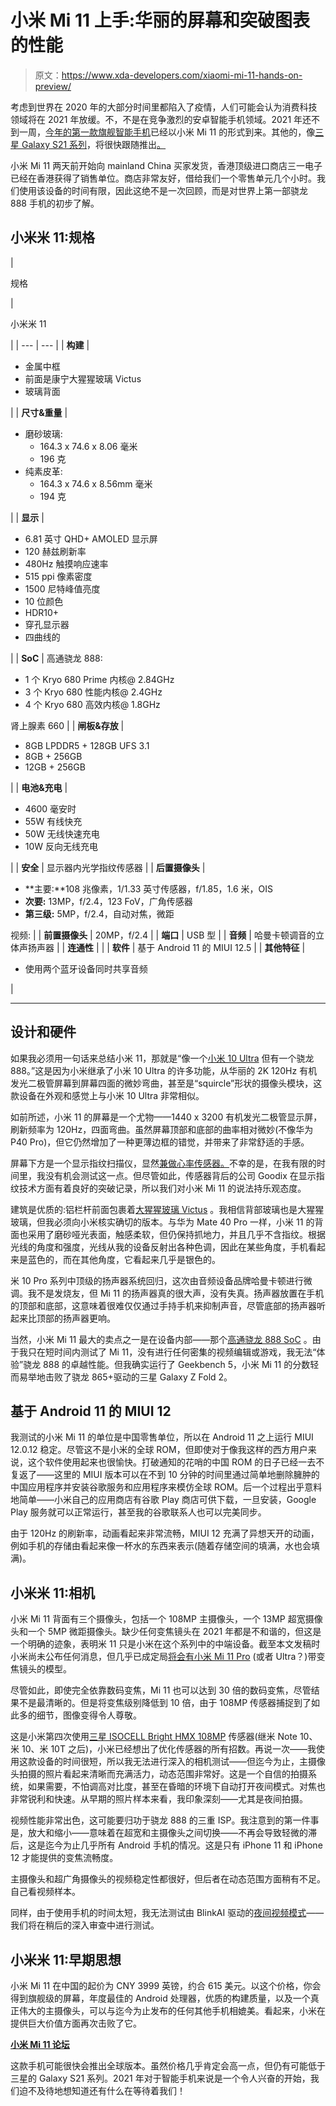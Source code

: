 # 小米 Mi 11 上手:华丽的屏幕和突破图表的性能

> 原文：<https://www.xda-developers.com/xiaomi-mi-11-hands-on-preview/>

考虑到世界在 2020 年的大部分时间里都陷入了疫情，人们可能会认为消费科技领域将在 2021 年放缓。不，不是在竞争激烈的安卓智能手机领域。2021 年还不到一周，[今年的第一款旗舰智能手机](https://www.xda-developers.com/xiaomi-mi-11-flagship-5g-launch-china-qualcomm-snapdragon-888/)已经以小米 Mi 11 的形式到来。其他的，像[三星 Galaxy S21 系列](https://www.xda-developers.com/samsung-galaxy-s21/)，将很快跟随推出[。](https://www.xda-developers.com/samsung-galaxy-s21-launch-release-date/)

小米 Mi 11 两天前开始向 mainland China 买家发货，香港顶级进口商店三一电子已经在香港获得了销售单位。商店非常友好，借给我们一个零售单元几个小时。我们使用该设备的时间有限，因此这绝不是一次回顾，而是对世界上第一部骁龙 888 手机的初步了解。

## 小米米 11:规格

| 

规格

 | 

小米米 11

 |
| --- | --- |
| **构建** | 

*   金属中框
*   前面是康宁大猩猩玻璃 Victus
*   玻璃背面

 |
| **尺寸&重量** | 

*   磨砂玻璃:
    *   164.3 x 74.6 x 8.06 毫米
    *   196 克
*   纯素皮革:
    *   164.3 x 74.6 x 8.56mm 毫米
    *   194 克

 |
| **显示** | 

*   6.81 英寸 QHD+ AMOLED 显示屏
*   120 赫兹刷新率
*   480Hz 触摸响应速率
*   515 ppi 像素密度
*   1500 尼特峰值亮度
*   10 位颜色
*   HDR10+
*   穿孔显示器
*   四曲线的

 |
| **SoC** | 高通骁龙 888:

*   1 个 Kryo 680 Prime 内核@ 2.84GHz
*   3 个 Kryo 680 性能内核@ 2.4GHz
*   4 个 Kryo 680 高效内核@ 1.8GHz

肾上腺素 660 |
| **闸板&存放** | 

*   8GB LPDDR5 + 128GB UFS 3.1
*   8GB + 256GB
*   12GB + 256GB

 |
| **电池&充电** | 

*   4600 毫安时
*   55W 有线快充
*   50W 无线快速充电
*   10W 反向无线充电

 |
| **安全** | 显示器内光学指纹传感器 |
| **后置摄像头** | 

*   **主要:**108 兆像素，1/1.33 英寸传感器，f/1.85，1.6 米，OIS
*   **次要:** 13MP，f/2.4，123 FoV，广角传感器
*   **第三级:** 5MP，f/2.4，自动对焦，微距

视频: |
| **前置摄像头** | 20MP，f/2.4 |
| **端口** | USB 型 |
| **音频** | 哈曼卡顿调音的立体声扬声器 |
| **连通性** |  |
| **软件** | 基于 Android 11 的 MIUI 12.5 |
| **其他特征** | 

*   使用两个蓝牙设备同时共享音频

 |

* * *

## 设计和硬件

如果我必须用一句话来总结小米 11，那就是“像一个[小米 10 Ultra](https://www.xda-developers.com/xiaomi-mi-10-ultra-redmi-k30-ultra-flagships-commemorating-xiaomi-10th-anniversary-launch/) 但有一个骁龙 888。”这是因为小米继承了小米 10 Ultra 的许多功能，从华丽的 2K 120Hz 有机发光二极管屏幕到屏幕四面的微妙弯曲，甚至是“squircle”形状的摄像头模块，这款设备在外观和感觉上与小米 10 Ultra 非常相似。

如前所述，小米 11 的屏幕是一个尤物——1440 x 3200 有机发光二极管显示屏，刷新频率为 120Hz，四面弯曲。虽然屏幕顶部和底部的曲率相对微妙(不像华为 P40 Pro)，但它仍然增加了一种更薄边框的错觉，并带来了非常舒适的手感。

屏幕下方是一个显示指纹扫描仪，显然[兼做心率传感器。](https://www.xda-developers.com/xiaomi-mi-11-fingerprint-scanner-heart-rate-monitor/)不幸的是，在我有限的时间里，我没有机会测试这一点。但尽管如此，传感器背后的公司 Goodix 在显示指纹技术方面有着良好的突破记录，所以我们对小米 Mi 11 的说法持乐观态度。

建筑是优质的:铝栏杆前面包裹着[大猩猩玻璃 Victus](https://www.xda-developers.com/corning-gorilla-glass-victus-2m-drop-protection-double-scratch-resistance/) 。我相信背部玻璃也是大猩猩玻璃，但我必须向小米核实确切的版本。与华为 Mate 40 Pro 一样，小米 11 的背面也采用了磨砂哑光表面，触感柔软，但仍保持抓地力，并且几乎不含指纹。根据光线的角度和强度，光线从我的设备反射出各种色调，因此在某些角度，手机看起来是蓝色的，而在其他角度，它看起来几乎是银色的。

米 10 Pro 系列中顶级的扬声器系统回归，这次由音频设备品牌哈曼卡顿进行微调。我不是发烧友，但 Mi 11 的扬声器真的很大声，没有失真。扬声器放置在手机的顶部和底部，这意味着很难仅仅通过手持手机来抑制声音，尽管底部的扬声器听起来比顶部的扬声器更响。

当然，小米 Mi 11 最大的卖点之一是在设备内部——那个[高通骁龙 888 SoC](https://www.xda-developers.com/qualcomm-snapdragon-888-explained-specs-features/) 。由于我只在短时间内测试了 Mi 11，没有进行任何密集的视频编辑或游戏，我无法“体验”骁龙 888 的卓越性能。但我确实运行了 Geekbench 5，小米 Mi 11 的分数轻而易举地击败了骁龙 865+驱动的三星 Galaxy Z Fold 2。

## 基于 Android 11 的 MIUI 12

我测试的小米 Mi 11 的单位是中国零售单位，所以在 Android 11 之上运行 MIUI 12.0.12 稳定。尽管这不是小米的全球 ROM，但即使对于像我这样的西方用户来说，这个软件使用起来也很愉快。打破通知的花哨的中国 ROM 的日子已经一去不复返了——这里的 MIUI 版本可以在不到 10 分钟的时间里通过简单地删除臃肿的中国应用程序并安装谷歌服务和应用程序来模仿全球 ROM。后一个过程出乎意料地简单——小米自己的应用商店有谷歌 Play 商店可供下载，一旦安装，Google Play 服务就可以正常运行，甚至我的谷歌联系人也可以完美同步。

由于 120Hz 的刷新率，动画看起来非常流畅，MIUI 12 充满了异想天开的动画，例如手机的存储由看起来像一杯水的东西来表示(随着存储空间的填满，水也会填满)。

## 小米米 11:相机

小米 Mi 11 背面有三个摄像头，包括一个 108MP 主摄像头，一个 13MP 超宽摄像头和一个 5MP 微距摄像头。缺少任何变焦镜头在 2021 年都是不和谐的，但这是一个明确的迹象，表明米 11 只是小米在这个系列中的中端设备。截至本文发稿时小米尚未公布任何消息，但几乎已成定局[将会有小米 Mi 11 Pro](https://www.xda-developers.com/miui-12-gallery-confirm-xiaomi-mi-11-pro/) (或者 Ultra？)带变焦镜头的模型。

尽管如此，即使完全依靠数码变焦，Mi 11 也可以达到 30 倍的数码变焦，尽管结果不是最清晰的。但是将变焦级别降低到 10 倍，由于 108MP 传感器捕捉到了如此多的细节，图像变得令人尊敬。

这是小米第四次使用[三星 ISOCELL Bright HMX 108MP](https://www.xda-developers.com/samsung-isocell-bright-hmx-108mp-camera-sensor-xiaomi/) 传感器(继米 Note 10、米 10、米 10T 之后)，小米已经想出了优化传感器的所有招数。再说一次——我使用这款设备的时间很短，所以我无法进行深入的相机测试——但迄今为止，主摄像头拍摄的照片看起来清晰而充满活力，动态范围非常好。这是一个自信的拍摄系统，如果需要，不怕调高对比度，甚至在昏暗的环境下自动打开夜间模式。对焦也非常锐利和快速。从早期的照片样本来看，我印象深刻——尤其是夜间拍摄。

视频性能非常出色，这可能要归功于骁龙 888 的三重 ISP。我注意到的第一件事是，放大和缩小——意味着在超宽和主摄像头之间切换——不再会导致轻微的滞后，这是迄今为止几乎所有 Android 手机的情况。这是只有 iPhone 11 和 iPhone 12 才能提供的变焦流畅度。

主摄像头和超广角摄像头的视频稳定性都很好，但后者在动态范围方面稍有不足。自己看视频样本。

同样，由于使用手机的时间太短，我无法测试由 BlinkAI 驱动的[夜间视频模式](https://www.xda-developers.com/demo-xiaomi-mi-11-night-video-mode-blinkai/)——我们将在稍后的深入审查中进行测试。

## 小米米 11:早期思想

小米 Mi 11 在中国的起价为 CNY 3999 英镑，约合 615 美元。以这个价格，你会得到旗舰级的屏幕，年度最佳的 Android 处理器，优质的构建质量，以及一个真正伟大的主摄像头，可以与迄今为止发布的任何其他手机相媲美。看起来，小米在提供巨大价值方面再次击败了它。

**[小米 Mi 11 论坛](https://forum.xda-developers.com/f/xiaomi-mi-11.12057/)**

这款手机可能很快会推出全球版本。虽然价格几乎肯定会高一点，但仍有可能低于三星的 Galaxy S21 系列。2021 年对于智能手机来说是一个令人兴奋的开始，我们迫不及待地想知道还有什么在等待着我们！